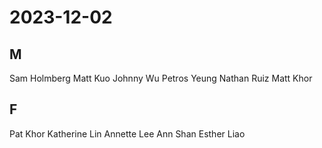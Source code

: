 # 2023-12-02
## M
Sam Holmberg
Matt Kuo
Johnny Wu
Petros Yeung
Nathan Ruiz
Matt Khor
## F
Pat Khor
Katherine Lin
Annette Lee
Ann Shan
Esther Liao
